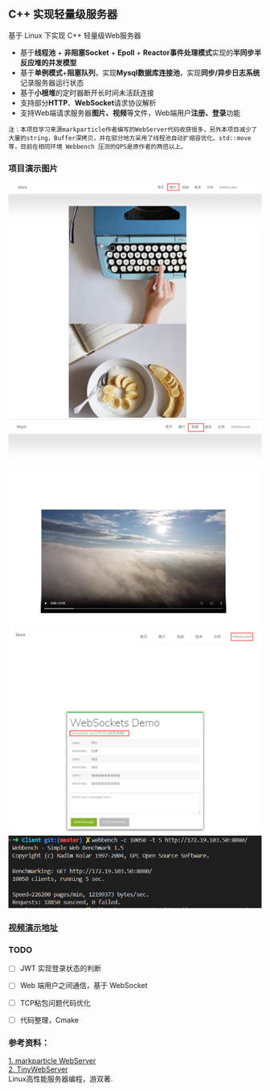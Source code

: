 ## C++ 实现轻量级服务器
基于 Linux 下实现 C++ 轻量级Web服务器 
* 基于**线程池** + **非阻塞Socket** + **Epoll** + **Reactor事件处理模式**实现的**半同步半反应堆的并发模型**
* 基于**单例模式**+**阻塞队列**，实现**Mysql数据库连接池**，实现**同步/异步日志系统**记录服务器运行状态 
* 基于**小根堆**的定时器断开长时间未活跃连接
* 支持部分**HTTP**、**WebSocket**请求协议解析
* 支持Web端请求服务器**图片、视频**等文件，Web端用户**注册、登录**功能
 
`注：本项目学习来源markparticle作者编写的WebServer代码收获很多，另外本项目减少了大量的string，Buffer深拷贝，并在部分地方采用了线程池自动扩缩容优化、std::move等，目前在相同环境 Webbench 压测的QPS是原作者的两倍以上。`


### 项目演示图片

![图片](./resources/images/picture.png)
![视频](./resources/images/video.png)
![WebSocket](./resources/images/WebSocket.png)
![Webbench](./resources/images/webbench.png)

### [视频演示地址](https://www.youtube.com/watch?v=Xxt0DMNVPL4)

### TODO 

- [ ] JWT 实现登录状态的判断
- [ ] Web 端用户之间通信，基于 WebSocket
- [ ] TCP粘包问题代码优化
- [ ] 代码整理，Cmake 



### 参考资料：  
[1. markparticle WebServer](https://github.com/markparticle/WebServer)  
[2. TinyWebServer](https://github.com/qinguoyi/TinyWebServer)  
Linux高性能服务器编程，游双著.
